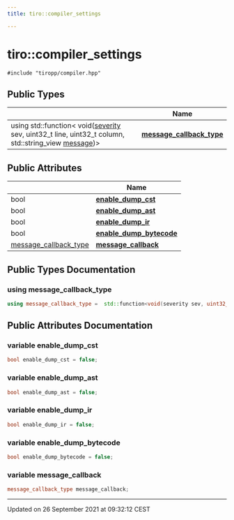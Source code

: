 ```yaml
---
title: tiro::compiler_settings

---
```


# tiro::compiler_settings






`#include "tiropp/compiler.hpp"`

## Public Types

|                | Name           |
| -------------- | -------------- |
| using std::function< void([severity](/docs/api/namespaces/namespacetiro#enum-severity) sev, uint32_t line, uint32_t column, std::string_view [message](/docs/api/namespaces/namespacetiro#function-message))> | **[message_callback_type](/docs/api/classes/structtiro_1_1compiler__settings#using-message-callback-type)**  |

## Public Attributes

|                | Name           |
| -------------- | -------------- |
| bool | **[enable_dump_cst](/docs/api/classes/structtiro_1_1compiler__settings#variable-enable-dump-cst)**  |
| bool | **[enable_dump_ast](/docs/api/classes/structtiro_1_1compiler__settings#variable-enable-dump-ast)**  |
| bool | **[enable_dump_ir](/docs/api/classes/structtiro_1_1compiler__settings#variable-enable-dump-ir)**  |
| bool | **[enable_dump_bytecode](/docs/api/classes/structtiro_1_1compiler__settings#variable-enable-dump-bytecode)**  |
| [message_callback_type](/docs/api/classes/structtiro_1_1compiler__settings#using-message-callback-type) | **[message_callback](/docs/api/classes/structtiro_1_1compiler__settings#variable-message-callback)**  |

## Public Types Documentation

### using message_callback_type

```cpp
using message_callback_type =  std::function<void(severity sev, uint32_t line, uint32_t column, std::string_view message)>;
```


## Public Attributes Documentation

### variable enable_dump_cst

```cpp
bool enable_dump_cst = false;
```


### variable enable_dump_ast

```cpp
bool enable_dump_ast = false;
```


### variable enable_dump_ir

```cpp
bool enable_dump_ir = false;
```


### variable enable_dump_bytecode

```cpp
bool enable_dump_bytecode = false;
```


### variable message_callback

```cpp
message_callback_type message_callback;
```


-------------------------------

Updated on 26 September 2021 at 09:32:12 CEST